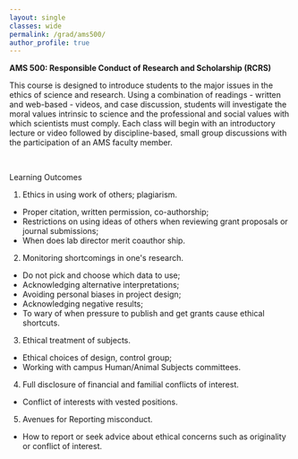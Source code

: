 ```yaml
---
layout: single
classes: wide
permalink: /grad/ams500/
author_profile: true
---
```


**AMS 500: Responsible Conduct of Research and Scholarship (RCRS)**

This course is designed to introduce students to the major issues in the ethics of science and research. Using a combination of readings - written and web-based - videos, and case discussion, students will investigate the moral values intrinsic to science and the professional and social values with which scientists must comply. Each class will begin with an introductory lecture or video followed by discipline-based, small group discussions with the participation of an AMS faculty member.

<br/>

Learning Outcomes

1. Ethics in using work of others; plagiarism. 
  - Proper citation, written permission, co-authorship; 
  - Restrictions on using ideas of others when reviewing grant proposals or journal submissions; 
  - When does lab director merit coauthor ship.
2. Monitoring shortcomings in one's research. 
  - Do not pick and choose which data to use;
  - Acknowledging alternative interpretations;
  - Avoiding personal biases in project design;
  - Acknowledging negative results;
  - To wary of when pressure to publish and get grants cause ethical shortcuts.
3. Ethical treatment of subjects.
  - Ethical choices of design, control group;
  - Working with campus Human/Animal Subjects committees.
4. Full disclosure of financial and familial conflicts of interest.
  - Conflict of interests with vested positions.
5. Avenues for Reporting misconduct.
  - How to report or seek advice about ethical concerns such as originality or conflict of interest.
